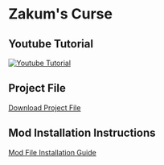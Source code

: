 # Zakum's Curse 

## Youtube Tutorial
[![Youtube Tutorial](http://img.youtube.com/vi/7hNKAn9JmBQ/0.jpg)](https://youtu.be/7hNKAn9JmBQ?feature=shared "MapleStory Worlds Tutorial: Pro Mode Chapter 8 - Bringing Everything Together")

## Project File
[Download Project File](https://github.com/MSW-Git/MSWPackages/raw/refs/heads/main/gm-message-package/gm-message-package.modpackage)

## Mod Installation Instructions
[Mod File Installation Guide](https://github.com/MapleStory-Worlds-Global/YoutubeTutorialProjects)